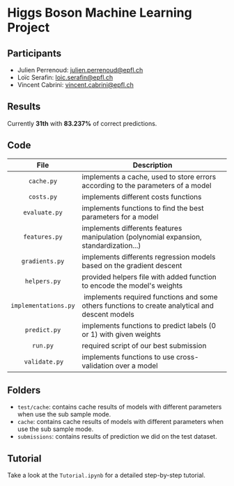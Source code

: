 # Higgs Boson Machine Learning Project

## Participants

- Julien Perrenoud: julien.perrenoud@epfl.ch
- Loïc Serafin: loic.serafin@epfl.ch
- Vincent Cabrini: vincent.cabrini@epfl.ch

## Results

Currently **31th** with **83.237%** of correct predictions.

## Code

| File | Description |
|:---:|---|
| `cache.py`  | implements a cache, used to store errors according to the parameters of a model |
|  `costs.py` | implements different costs functions |
| `evaluate.py` | implements functions to find the best parameters for a model |
|  `features.py` | implements differents features manipulation (polynomial expansion, standardization...) |
|  `gradients.py` | implements differents regression models based on the gradient descent |
|  `helpers.py` | provided helpers file with added function to encode the model's weights |
| `implementations.py` | implements required functions and some others functions to create analytical and descent models |
| `predict.py` | implements functions to predict labels (0 or 1) with given weights|
|  `run.py` | required script of our best submission |
| `validate.py`| implements functions to use cross-validation over a model |

## Folders
 
- `test/cache`: contains cache results of models with different parameters when use the sub sample mode.
- `cache`: contains cache results of models with different parameters when use the sub sample mode.
- `submissions`: contains results of prediction we did on the test dataset.

## Tutorial

Take a look at the `Tutorial.ipynb` for a detailed step-by-step tutorial.




